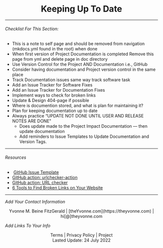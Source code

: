 
<h1 align="center">Keeping Up To Date</h1>

---

###### _Checklist For This Section:_  

- This is a note to self page and should be removed from navigation (mkdocs.yml found in the root) when done
- When first version of Project Documentation is completed Remove this page from yml and delete page in doc directory
- Use Version Control for the Project AND Documentation i.e., GitHub
- Consider having documentation and Project version control in the same place
- Track Documentation issues same way track software task
- Add an Issue Tracker for Software Fixes
- Add an Issue Tracker for Documentation Fixes
- Implement ways to check for broken links
- Update & Design 404-page if possible
- Where is documention stored, and what is plan for maintaining it?
- Plan for keeping documentation up to date
- Always practice “UPDATE NOT DONE UNTIL USER AND RELEASE NOTES ARE DONE"
    - Does update made to the Project Impact Documentation — then update documentation
    - Add reminders to Issue Templates to Update Documentation and Version Tags.




---
###### Resources
-  [GitHub Issue Template](https://docs.github.com/en/communities/using-templates-to-encourage-useful-issues-and-pull-requests/configuring-issue-templates-for-your-repository) 
-   [GitHub action: urlchecker-action](https://github.com/marketplace/actions/urlchecker-action)
-   [GitHub action: URL checker](https://github.com/marketplace/actions/url-checker)
- [6 Tools to Find Broken Links on Your Website](https://www.outlookstudios.com/tools-to-find-broken-links-on-your-website/) 



---
_Add Your Contact Information_
<center>Yvonne M. Beine FitzGerald | [theYvonne.com](https://theyvonne.com) | hi[@]theyvonne.com </center>  

_Add Links To Your Info_

<center>Terms | Privacy Policy | Project </center>

<center>Lasted Update: 24 July 2022 </center>


